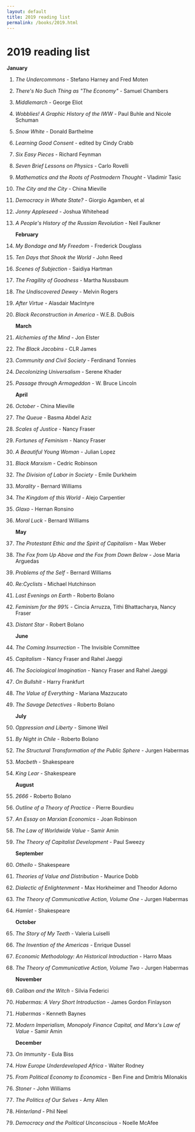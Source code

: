 ```yaml
---
layout: default
title: 2019 reading list
permalink: /books/2019.html
---
```


# 2019 reading list

**January**

1. _The Undercommons_ - Stefano Harney and Fred Moten
2. _There's No Such Thing as "The Economy"_ - Samuel Chambers
3. _Middlemarch_ - George Eliot
4. _Wobblies! A Graphic History of the IWW_ - Paul Buhle and Nicole Schuman
5. _Snow White_ - Donald Barthelme
6. _Learning Good Consent_ - edited by Cindy Crabb
7. _Six Easy Pieces_ - Richard Feynman
8. _Seven Brief Lessons on Physics_ - Carlo Rovelli
9. _Mathematics and the Roots of Postmodern Thought_ - Vladimir Tasic
10. _The City and the City_ - China Mieville
11. _Democracy in Whate State?_ - Giorgio Agamben, et al
12. _Jonny Appleseed_ - Joshua Whitehead
13. _A People's History of the Russian Revolution_ - Neil Faulkner

    **February**

14. _My Bondage and My Freedom_ - Frederick Douglass
15. _Ten Days that Shook the World_ - John Reed
16. _Scenes of Subjection_ - Saidiya Hartman
17. _The Fragility of Goodness_ - Martha Nussbaum
18. _The Undiscovered Dewey_ - Melvin Rogers
19. _After Virtue_ - Alasdair MacIntyre
20. _Black Reconstruction in America_ - W.E.B. DuBois

    **March**

21. _Alchemies of the Mind_ - Jon Elster
22. _The Black Jacobins_ - CLR James
23. _Community and Civil Society_ - Ferdinand Tonnies
24. _Decolonizing Universalism_ - Serene Khader
25. _Passage through Armageddon_ - W. Bruce Lincoln

    **April**

26. _October_ - China Mieville
27. _The Queue_ - Basma Abdel Aziz
28. _Scales of Justice_ - Nancy Fraser
29. _Fortunes of Feminism_ - Nancy Fraser
30. _A Beautiful Young Woman_ - Julian Lopez
31. _Black Marxism_ - Cedric Robinson
32. _The Division of Labor in Society_ - Emile Durkheim
33. _Morality_ - Bernard Williams
34. _The Kingdom of this World_ - Alejo Carpentier
35. _Glaxo_ - Hernan Ronsino
36. _Moral Luck_ - Bernard Williams

    **May**

37. _The Protestant Ethic and the Spirit of Capitalism_ - Max Weber
38. _The Fox from Up Above and the Fox from Down Below_ - Jose Maria Arguedas
39. _Problems of the Self_ - Bernard Williams
40. _Re:Cyclists_ - Michael Hutchinson
41. _Last Evenings on Earth_ - Roberto Bolano
42. _Feminism for the 99%_ - Cincia Arruzza, Tithi Bhattacharya, Nancy Fraser
43. _Distant Star_ - Robert Bolano

    **June**

44. _The Coming Insurrection_ - The Invisible Committee
45. _Capitalism_ - Nancy Fraser and Rahel Jaeggi
46. _The Sociological Imagination_ - Nancy Fraser and Rahel Jaeggi
47. _On Bullshit_ - Harry Frankfurt
48. _The Value of Everything_ - Mariana Mazzucato
49. _The Savage Detectives_ - Roberto Bolano

    **July**

50. _Oppression and Liberty_ - Simone Weil
51. _By Night in Chile_ - Roberto Bolano
52. _The Structural Transformation of the Public Sphere_ - Jurgen Habermas
53. _Macbeth_ - Shakespeare
54. _King Lear_ - Shakespeare

    **August**

55. _2666_ - Roberto Bolano
56. _Outline of a Theory of Practice_ - Pierre Bourdieu
57. _An Essay on Marxian Economics_ - Joan Robinson
58. _The Law of Worldwide Value_ - Samir Amin
59. _The Theory of Capitalist Development_ - Paul Sweezy 

    **September**

60. _Othello_ - Shakespeare 
61. _Theories of Value and Distribution_ - Maurice Dobb 
62. _Dialectic of Enlightenment_ - Max Horkheimer and Theodor Adorno
63. _The Theory of Communicative Action, Volume One_ - Jurgen Habermas
64. _Hamlet_ - Shakespeare 

    **October**

65. _The Story of My Teeth_ - Valeria Luiselli
66. _The Invention of the Americas_ - Enrique Dussel
67. _Economic Methodology: An Historical Introduction_ - Harro Maas
68. _The Theory of Communicative Action, Volume Two_ - Jurgen Habermas

    **November**

69. _Caliban and the Witch_ - Silvia Federici
70. _Habermas: A Very Short Introduction_ - James Gordon Finlayson
71. _Habermas_ - Kenneth Baynes
72. _Modern Imperialism, Monopoly Finance Capital, and Marx's Law of Value_ - Samir Amin

    **December**

73. _On Immunity_ - Eula Biss
74. _How Europe Underdeveloped Africa_ - Walter Rodney
75. _From Political Economy to Economics_ - Ben Fine and Dmitris Milonakis
76. _Stoner_ - John Williams
77. _The Politics of Our Selves_ - Amy Allen
78. _Hinterland_ - Phil Neel
79. _Democracy and the Political Unconscious_ - Noelle McAfee

